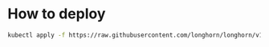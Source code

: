 # How to deploy

```bash
kubectl apply -f https://raw.githubusercontent.com/longhorn/longhorn/v1.6.0/deploy/longhorn.yaml
```